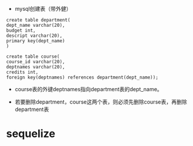 * mysql创建表（带外健）

```
create table department(
dept_name varchar(20),
budget int,
descript varchar(20),
primary key(dept_name)
)

create table course(
course_id varchar(20),
deptnames varchar(20),
credits int,
foreign key(deptnames) references department(dept_name));

```

* course表的外键deptnames指向department表的dept_name。

* 若要删除department，course这两个表，则必须先删除course表，再删除department表



# sequelize